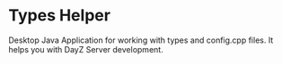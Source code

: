 # Types Helper
Desktop Java Application for working with types and config.cpp files. It helps you with DayZ Server development.
